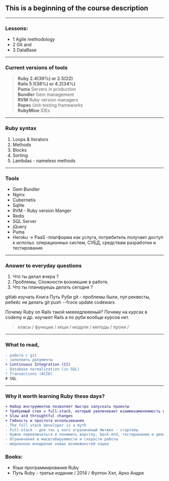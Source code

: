 ## This is a beginning of the course description 

---

### Lessons:
- 1 Agile methodology
- 2 Git and 
- 3 DataBase 


---

### Current versions of tools

> **Ruby 2.4(39%) or 2.5(22)**  
> **Rails 5.1(38%) or 4.2(34%)**  
> **Puma** Servers in production  
> **Bundler** Gem management  
> **RVM** Ruby version managers  
> **Rspec** Unit-testing frameworks  
> **RubyMine** IDEs  

---

### Ruby syntax

1. Loops & Iterators
2. Methods
3. Blocks
4. Sorting
5. Lambdas - nameless methods

---

### Tools

- Gem Bundler
- Nginx 
- Cubernetis
- Sqlite 
- RVM - Ruby version Manger 
- Redis
- SQL Server
- jQuery
- Puma
- Heroku -> PaaS -платформа как услуга, потребитель получает доступ к использ. операционных систем, СУБД, средствам разработки и тестирования 

---

### Answer to everyday questions

1. Что ты делал вчера ? 
2. Проблемы, Сложности возникшие в работе.
3. Что ты планируешь делать сегодня ? 

gitlab изучать 
Книга Путь Руби 
git - проблемы были, пул реквесты, ребейс не делать 
git push --froce update
codewars

Почему Ruby on Rails такой меееедлеееный? 
Почему на курсах в codemy и др. изучают Rails а по руби вообще курсов нет. 

> класы / функции / хеши  / модули / методы / проки / 

--- 

### What to read,

```diff
- работа с git
- заполнить документы
+ Continuous Integration (CI)
- Database normalization (in SQL)
! Transactions (ACID) 
# SQL

```
---

### Why it worth learning Ruby these days?
```diff
+ Набор инструментов позволяет быстро запускать проекты
+ Требуемый стек = full-stack, который увеличевает взаимозаменяемость в команде
+ Slow and throughtful changes
+ Гибкость и простота использования 
- The full stack developer is a myth
- Full-stack - для тех у кого ограниченый бютжен - стартапы
- Нужно переключаться и понимать верстку, back-end, тестирование и девопс
- Ограничения в масштабируемости и скорости работы
- медленное внедрение новых возможностей языка
```


### Books: 

- Язык программирования Ruby
- Путь Ruby - третье издание / 2014 / Фултон Хэл, Арко Андре